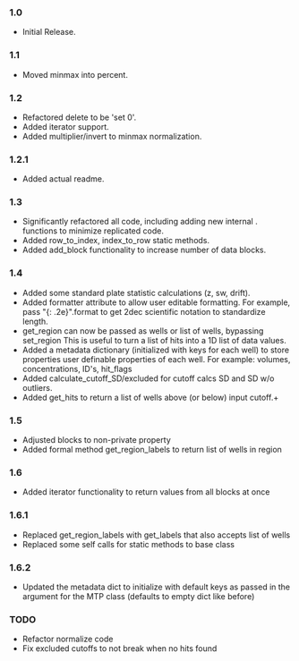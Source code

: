 ### 1.0
  - Initial Release.

### 1.1
  - Moved minmax into percent.

### 1.2
  - Refactored delete to be 'set 0'.
  - Added iterator support.
  - Added multiplier/invert to minmax normalization.
### 1.2.1
  - Added actual readme.

### 1.3
  - Significantly refactored all code, including adding new internal .
    functions to minimize replicated code.
  - Added row_to_index, index_to_row static methods.
  - Added add_block functionality to increase number of data blocks.

### 1.4
  - Added some standard plate statistic calculations (z, sw, drift).
  - Added formatter attribute to allow user editable formatting. For example, 
    pass "{: .2e}".format to get 2dec scientific notation to standardize length.
  - get_region can now be passed as wells or list of wells, bypassing set_region
    This is useful to turn a list of hits into a 1D list of data values.
  - Added a metadata dictionary (initialized with keys for each well) to store 
    properties user definable properties of each well. 
    For example: volumes, concentrations, ID's, hit_flags
  - Added calculate_cutoff_SD/excluded for cutoff calcs SD and SD w/o outliers.
  - Added get_hits to return a list of wells above (or below) input cutoff.+

### 1.5
  - Adjusted blocks to non-private property
  - Added formal method get_region_labels to return list of wells in region

### 1.6
  - Added iterator functionality to return values from all blocks at once
### 1.6.1
  - Replaced get_region_labels with get_labels that also accepts list of wells
  - Replaced some self calls for static methods to base class
### 1.6.2
  - Updated the metadata dict to initialize with default keys as passed in the
    argument for the MTP class (defaults to empty dict like before)

### TODO
  - Refactor normalize code
  - Fix excluded cutoffs to not break when no hits found














